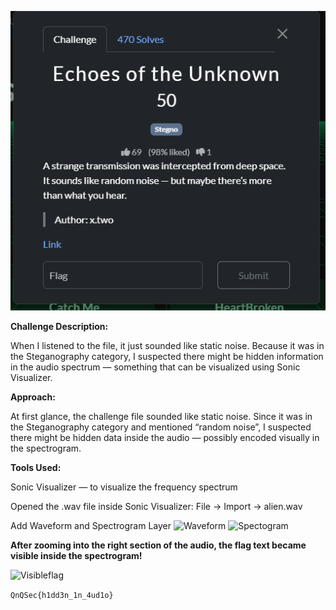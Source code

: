 ![Challenge screenshot](Screenshot2025-10-20091945.png)

**Challenge Description:**

When I listened to the file, it just sounded like static noise.
Because it was in the Steganography category, I suspected there might be hidden information in the audio spectrum — something that can be visualized using Sonic Visualizer.


**Approach:**

At first glance, the challenge file sounded like static noise. Since it was in the Steganography category and mentioned “random noise”, I suspected there might be hidden data inside the audio — possibly encoded visually in the spectrogram.

**Tools Used:**

Sonic Visualizer — to visualize the frequency spectrum

Opened the .wav file inside Sonic Visualizer: File → Import → alien.wav




Add Waveform and Spectrogram Layer
![Waveform](Screenshot2025-10-20091617.png)          ![Spectogram](src="image/Screenshot2025-10-20091617.png")


**After zooming into the right section of the audio, the flag text became visible inside the spectrogram!**

![Visibleflag](../image/Screenshot2025-10-20091651.png)


`QnQSec{h1dd3n_1n_4ud1o}`




